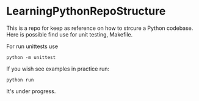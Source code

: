 # LearningPythonRepoStructure

This is a repo for keep as reference on how to strcure a Python codebase. Here is possible find use for unit testing, Makefile. 

For run unittests use
```
python -m unittest
```
If you wish see examples in practice run:
```
python run
```

It's under progress.
